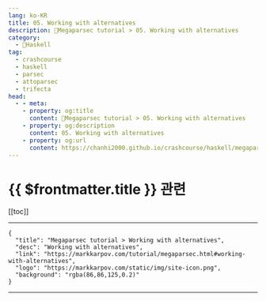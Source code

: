 ```yaml
---
lang: ko-KR
title: 05. Working with alternatives
description: 🐑Megaparsec tutorial > 05. Working with alternatives
category:
  - 🐑Haskell
tag: 
  - crashcourse
  - haskell
  - parsec
  - attoparsec
  - trifecta
head:
  - - meta:
    - property: og:title
      content: 🐑Megaparsec tutorial > 05. Working with alternatives
    - property: og:description
      content: 05. Working with alternatives
    - property: og:url
      content: https://chanhi2000.github.io/crashcourse/haskell/megaparsec/05.html
---
```


# {{ $frontmatter.title }} 관련

[[toc]]

---

```component VPCard
{
  "title": "Megaparsec tutorial > Working with alternatives",
  "desc": "Working with alternatives",
  "link": "https://markkarpov.com/tutorial/megaparsec.html#working-with-alternatives",
  "logo": "https://markkarpov.com/static/img/site-icon.png",
  "background": "rgba(86,86,125,0.2)"
}
```

---

<TagLinks />